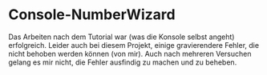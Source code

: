 # Console-NumberWizard

Das Arbeiten nach dem Tutorial war (was die Konsole selbst angeht) erfolgreich. Leider auch bei diesem Projekt, einige gravierendere Fehler, die nicht behoben werden können (von mir). Auch nach mehreren Versuchen gelang es mir nicht, die Fehler ausfindig zu machen und zu beheben.
